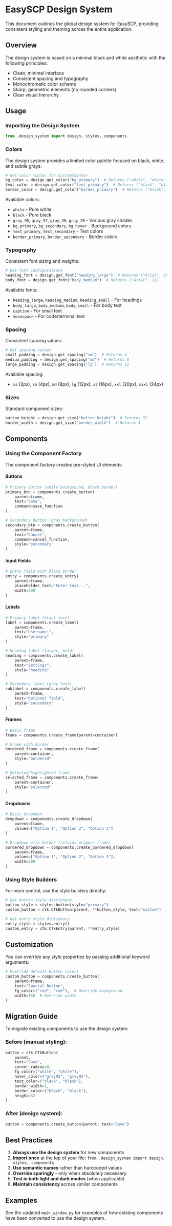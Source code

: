 # EasySCP Design System

This document outlines the global design system for EasySCP, providing consistent styling and theming across the entire application.

## Overview

The design system is based on a minimal black and white aesthetic with the following principles:
- Clean, minimal interface
- Consistent spacing and typography
- Monochromatic color scheme
- Sharp, geometric elements (no rounded corners)
- Clear visual hierarchy

## Usage

### Importing the Design System

```python
from .design_system import design, styles, components
```

### Colors

The design system provides a limited color palette focused on black, white, and subtle grays:

```python
# Get color tuples for CustomTkinter
bg_color = design.get_color("bg_primary")  # Returns ("white", "white")
text_color = design.get_color("text_primary")  # Returns ("black", "black")
border_color = design.get_color("border_primary")  # Returns ("black", "black")
```

Available colors:
- `white` - Pure white
- `black` - Pure black
- `gray_95`, `gray_97`, `gray_30`, `gray_20` - Various gray shades
- `bg_primary`, `bg_secondary`, `bg_hover` - Background colors
- `text_primary`, `text_secondary` - Text colors
- `border_primary`, `border_secondary` - Border colors

### Typography

Consistent font sizing and weights:

```python
# Get font configurations
heading_font = design.get_font("heading_large")  # Returns ("Arial", 20, "bold")
body_font = design.get_font("body_medium")  # Returns ("Arial", 12)
```

Available fonts:
- `heading_large`, `heading_medium`, `heading_small` - For headings
- `body_large`, `body_medium`, `body_small` - For body text
- `caption` - For small text
- `monospace` - For code/terminal text

### Spacing

Consistent spacing values:

```python
# Get spacing values
small_padding = design.get_spacing("sm")  # Returns 4
medium_padding = design.get_spacing("md")  # Returns 8
large_padding = design.get_spacing("lg")  # Returns 12
```

Available spacing:
- `xs` (2px), `sm` (4px), `md` (8px), `lg` (12px), `xl` (16px), `xxl` (20px), `xxxl` (24px)

### Sizes

Standard component sizes:

```python
button_height = design.get_size("button_height")  # Returns 32
border_width = design.get_size("border_width")  # Returns 1
```

## Components

### Using the Component Factory

The component factory creates pre-styled UI elements:

#### Buttons

```python
# Primary button (white background, black border)
primary_btn = components.create_button(
    parent=frame,
    text="Save",
    command=save_function
)

# Secondary button (gray background)
secondary_btn = components.create_button(
    parent=frame,
    text="Cancel",
    command=cancel_function,
    style="secondary"
)
```

#### Input Fields

```python
# Entry field with black border
entry = components.create_entry(
    parent=frame,
    placeholder_text="Enter text...",
    width=200
)
```

#### Labels

```python
# Primary label (black text)
label = components.create_label(
    parent=frame,
    text="Username:",
    style="primary"
)

# Heading label (larger, bold)
heading = components.create_label(
    parent=frame,
    text="Settings",
    style="heading"
)

# Secondary label (gray text)
sublabel = components.create_label(
    parent=frame,
    text="Optional field",
    style="secondary"
)
```

#### Frames

```python
# Basic frame
frame = components.create_frame(parent=container)

# Frame with border
bordered_frame = components.create_frame(
    parent=container,
    style="bordered"
)

# Selected/highlighted frame
selected_frame = components.create_frame(
    parent=container,
    style="selected"
)
```

#### Dropdowns

```python
# Basic dropdown
dropdown = components.create_dropdown(
    parent=frame,
    values=["Option 1", "Option 2", "Option 3"]
)

# Dropdown with border (returns wrapper frame)
bordered_dropdown = components.create_bordered_dropdown(
    parent=frame,
    values=["Option 1", "Option 2", "Option 3"],
    width=200
)
```

### Using Style Builders

For more control, use the style builders directly:

```python
# Get button style dictionary
button_style = styles.button(style="primary")
custom_button = ctk.CTkButton(parent, **button_style, text="Custom")

# Get entry style dictionary
entry_style = styles.entry()
custom_entry = ctk.CTkEntry(parent, **entry_style)
```

## Customization

You can override any style properties by passing additional keyword arguments:

```python
# Override default button colors
custom_button = components.create_button(
    parent=frame,
    text="Special Button",
    fg_color=("red", "red"),  # Override background
    width=150  # Override width
)
```

## Migration Guide

To migrate existing components to use the design system:

### Before (manual styling):
```python
button = ctk.CTkButton(
    parent,
    text="Save",
    corner_radius=0,
    fg_color=("white", "white"),
    hover_color=("gray95", "gray95"),
    text_color=("black", "black"),
    border_width=1,
    border_color=("black", "black"),
    height=32
)
```

### After (design system):
```python
button = components.create_button(parent, text="Save")
```

## Best Practices

1. **Always use the design system** for new components
2. **Import once** at the top of your file: `from .design_system import design, styles, components`
3. **Use semantic names** rather than hardcoded values
4. **Override sparingly** - only when absolutely necessary
5. **Test in both light and dark modes** (when applicable)
6. **Maintain consistency** across similar components

## Examples

See the updated `main_window.py` for examples of how existing components have been converted to use the design system.